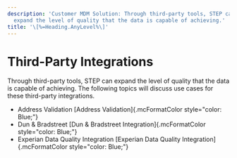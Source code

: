 ```yaml
---
description: 'Customer MDM Solution: Through third-party tools, STEP can
  expand the level of quality that the data is capable of achieving.'
title: '\[%=Heading.AnyLevel%\]'
---
```


Third-Party Integrations
========================

Through third-party tools, STEP can expand the level of quality that the
data is capable of achieving. The following topics will discuss use
cases for these third-party integrations.

-   Address Validation [Address Validation]{.mcFormatColor
    style="color: Blue;"}
-   Dun & Bradstreet [Dun & Bradstreet Integration]{.mcFormatColor
    style="color: Blue;"}
-   Experian Data Quality Integration [Experian Data Quality
    Integration]{.mcFormatColor style="color: Blue;"}
